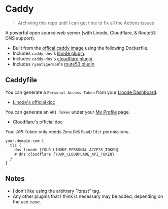 # Caddy
> Archiving this repo until I can get time to fix all the Actions issues

A powerful open source web server (with Linode, Cloudflare, & Route53 DNS support).

- Built from the [offical caddy image](https://hub.docker.com/_/caddy) using the following Dockerfile.
- Includes `caddy-dns`'s [linode plugin](https://github.com/caddy-dns/linode).
- Includes `caddy-dns`'s [cloudflare plugin](https://github.com/caddy-dns/cloudflare).
- Includes `ryantiger658`'s [route53 plugin](https://github.com/ryantiger658/route53)


## Caddyfile
You can generate a `Personal Access Token` from your [Linode Dashboard](https://cloud.linode.com/profile/tokens).
- [Linode's official doc](https://www.linode.com/docs/products/tools/linode-api/guides/get-access-token/)

You can generate an `API Token` under your [My Profile](https://dash.cloudflare.com/profile/api-tokens) page.
- [Cloudflare's official doc](https://developers.cloudflare.com/fundamentals/api/get-started/create-token/)

Your API Token only needs `Zone` `DNS` `Read/Edit` permissions.
```
your.domain.com {
  tls {
    dns linode {YOUR_LINODE_PERSONAL_ACCESS_TOKEN}
    # dns cloudflare {YOUR_CLOUDFLARE_API_TOKEN}
  }
}
```

## Notes
- I don't like using the arbitrary _"latest"_ tag.
- Any other plugins that I think is necessary may be added, depending on the use case.
